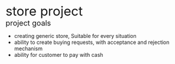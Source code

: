 <div>
    <div style="font-size:35px">store project</div>
    <div style="font-size:20px">project goals</div>
    <ul>
        <li>creating generic store, Suitable for every situation</li>
        <li>ability to create buying requests, with acceptance and rejection mechanism</li>
        <li>ability for customer to pay with cash</li>
    </ul>
</div>
